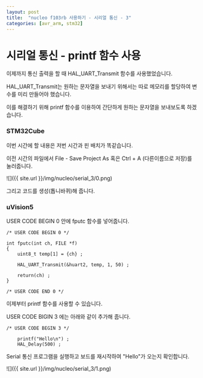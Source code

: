 ```yaml
---
layout: post
title:  "nucleo f103rb 사용하기 - 시리얼 통신 - 3"
categories: [avr_arm, stm32]
---
```


# 시리얼 통신 - printf 함수 사용

이제까지 통신 출력을 할 때 HAL_UART_Transmit 함수를 사용했었습니다.

HAL_UART_Transmit는 원하는 문자열을 보내기 위해서는 따로 메모리를 할당하여 변수를 미리 만들어야 했습니다.

이를 해결하기 위해 printf 함수를 이용하여 간단하게 원하는 문자열을 보내보도록 하겠습니다.

### STM32Cube

이번 시간에 할 내용은 저번 시간과 핀 배치가 똑같습니다.

이전 시간의 파일에서 File - Save Project As 혹은 Ctrl + A (다른이름으로 저장)를 눌러줍니다.

![]({{ site.url }}/img/nucleo/serial_3/0.png)

그리고 코드를 생성(톱니바퀴)해 줍니다.

### uVision5

USER CODE BEGIN 0 안에 fputc 함수를 넣어줍니다.

~~~
/* USER CODE BEGIN 0 */

int fputc(int ch, FILE *f)
{
	uint8_t temp[1] = {ch} ;
	
	HAL_UART_Transmit(&huart2, temp, 1, 50) ;
	
	return(ch) ;
}

/* USER CODE END 0 */
~~~

이제부터 printf 함수를 사용할 수 있습니다.

USER CODE BIGIN 3 에는 아래와 같이 추가해 줍니다.

~~~
/* USER CODE BEGIN 3 */
	
	printf("Hello\n") ;
	HAL_Delay(500) ;

~~~

Serial 통신 프로그램을 실행하고 보드를 재시작하여 "Hello"가 오는지 확인합니다.

![]({{ site.url }}/img/nucleo/serial_3/1.png)
